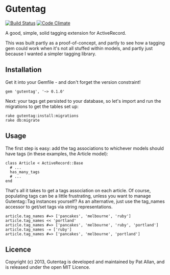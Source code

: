 # Gutentag

[![Build Status](https://travis-ci.org/pat/gutentag.png?branch=master)](https://travis-ci.org/pat/gutentag)
[![Code Climate](https://codeclimate.com/github/pat/gutentag.png)](https://codeclimate.com/github/pat/gutentag)

A good, simple, solid tagging extension for ActiveRecord.

This was built partly as a proof-of-concept, and partly to see how a tagging gem could work when it's not all stuffed within models, and partly just because I wanted a simpler tagging library.

## Installation

Get it into your Gemfile - and don't forget the version constraint!

    gem 'gutentag', '~> 0.1.0'

Next: your tags get persisted to your database, so let's import and run the migrations to get the tables set up:

    rake gutentag:install:migrations
    rake db:migrate

## Usage

The first step is easy: add the tag associations to whichever models should have tags (in these examples, the Article model):

    class Article < ActiveRecord::Base
      # ...
      has_many_tags
      # ...
    end

That's all it takes to get a tags association on each article. Of course, populating tags can be a little frustrating, unless you want to manage Gutentag::Tag instances yourself? As an alternative, just use the tag_names accessor to get/set tags via string representations.

    article.tag_names #=> ['pancakes', 'melbourne', 'ruby']
    article.tag_names << 'portland'
    article.tag_names #=> ['pancakes', 'melbourne', 'ruby', 'portland']
    article.tag_names -= ['ruby']
    article.tag_names #=> ['pancakes', 'melbourne', 'portland']

## Licence

Copyright (c) 2013, Gutentag is developed and maintained by Pat Allan, and is released under the open MIT Licence.
